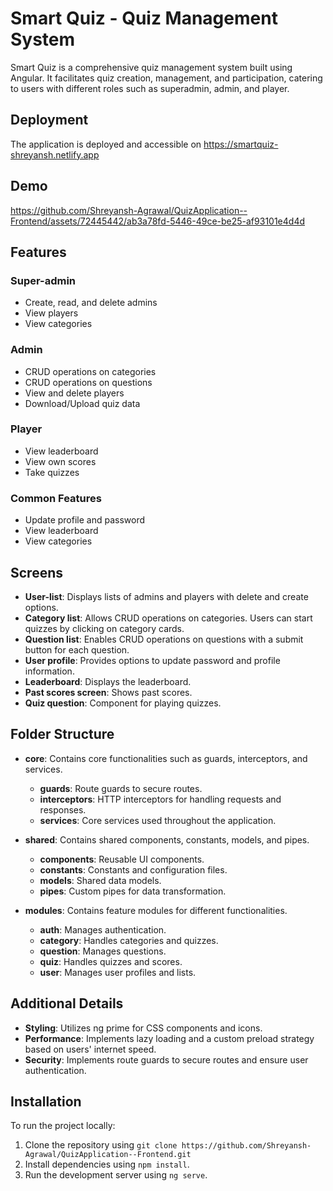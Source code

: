 # Smart Quiz - Quiz Management System

Smart Quiz is a comprehensive quiz management system built using Angular. It facilitates quiz creation, management, and participation, catering to users with different roles such as superadmin, admin, and player.

## Deployment

The application is deployed and accessible on https://smartquiz-shreyansh.netlify.app

## Demo

https://github.com/Shreyansh-Agrawal/QuizApplication--Frontend/assets/72445442/ab3a78fd-5446-49ce-be25-af93101e4d4d

## Features

### Super-admin
- Create, read, and delete admins
- View players
- View categories

### Admin
- CRUD operations on categories
- CRUD operations on questions
- View and delete players
- Download/Upload quiz data

### Player
- View leaderboard
- View own scores
- Take quizzes

### Common Features
- Update profile and password
- View leaderboard
- View categories

## Screens

- **User-list**: Displays lists of admins and players with delete and create options.
- **Category list**: Allows CRUD operations on categories. Users can start quizzes by clicking on category cards.
- **Question list**: Enables CRUD operations on questions with a submit button for each question.
- **User profile**: Provides options to update password and profile information.
- **Leaderboard**: Displays the leaderboard.
- **Past scores screen**: Shows past scores.
- **Quiz question**: Component for playing quizzes.

## Folder Structure

- **core**: Contains core functionalities such as guards, interceptors, and services.
  - **guards**: Route guards to secure routes.
  - **interceptors**: HTTP interceptors for handling requests and responses.
  - **services**: Core services used throughout the application.

- **shared**: Contains shared components, constants, models, and pipes.
  - **components**: Reusable UI components.
  - **constants**: Constants and configuration files.
  - **models**: Shared data models.
  - **pipes**: Custom pipes for data transformation.

- **modules**: Contains feature modules for different functionalities.
  - **auth**: Manages authentication.
  - **category**: Handles categories and quizzes.
  - **question**: Manages questions.
  - **quiz**: Handles quizzes and scores.
  - **user**: Manages user profiles and lists.

## Additional Details

- **Styling**: Utilizes ng prime for CSS components and icons.
- **Performance**: Implements lazy loading and a custom preload strategy based on users' internet speed.
- **Security**: Implements route guards to secure routes and ensure user authentication.

## Installation

To run the project locally:

1. Clone the repository using `git clone https://github.com/Shreyansh-Agrawal/QuizApplication--Frontend.git`
2. Install dependencies using `npm install`.
3. Run the development server using `ng serve`.
